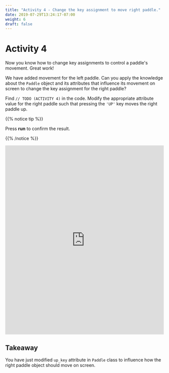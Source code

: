 ```yaml
---
title: "Activity 4 - Change the key assignment to move right paddle."
date: 2019-07-29T13:24:17-07:00
weight: 6
draft: false
---
```


# Activity 4

Now you know how to change key assignments to control a paddle's movement. Great work!

We have added movement for the left paddle. Can you apply the knowledge about the `Paddle` object and its attributes that influence its movement on screen to change the key assignment for the right paddle? 

Find `// TODO (ACTIVITY 4)` in the code. Modify the appropriate attribute value for the right paddle such that pressing the `'UP'` key moves the right paddle up.

{{% notice tip %}}

Press <b>run</b> to confirm the result.

{{% /notice %}}
<iframe height="600px" width="100%" src="https://replit.com/@nuevofoundation/PongLessonStudent?lite=true" scrolling="no" frameborder="no" allowtransparency="true" allowfullscreen="true" sandbox="allow-forms allow-pointer-lock allow-popups allow-same-origin allow-scripts allow-modals"></iframe>

## Takeaway

You have just modified `up_key` attribute in `Paddle` class to influence how the right paddle object should move on screen. 
